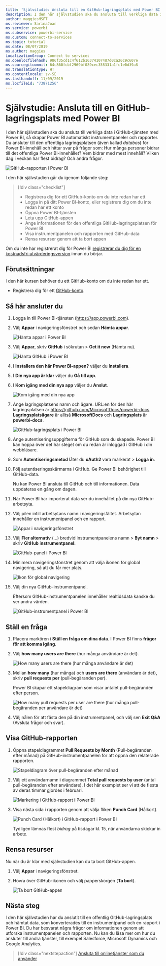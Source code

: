 ```yaml
---
title: 'Självstudie: Ansluta till en GitHub-lagringsplats med Power BI'
description: I den här självstudien ska du ansluta till verkliga data i GitHub-tjänsten med Power BI, så skapar Power BI automatiskt instrumentpaneler och rapporter.
author: maggiesMSFT
ms.reviewer: SarinaJoan
ms.service: powerbi
ms.subservice: powerbi-service
ms.custom: connect-to-services
ms.topic: tutorial
ms.date: 08/07/2019
ms.author: maggies
LocalizationGroup: Connect to services
ms.openlocfilehash: 986f35cd1c4f612b16374107487d0ca20c9c607e
ms.sourcegitcommit: 64c860fcbf2969bf089cec358331a1fc1e0d39a8
ms.translationtype: HT
ms.contentlocale: sv-SE
ms.lasthandoff: 11/09/2019
ms.locfileid: "73871256"
---
```

# <a name="tutorial-connect-to-a-github-repo-with-power-bi"></a>Självstudie: Ansluta till en GitHub-lagringsplats med Power BI
I den här självstudien ska du ansluta till verkliga data i GitHub-tjänsten med Power BI, så skapar Power BI automatiskt instrumentpaneler och rapporter. Du ansluter till den offentliga lagringsplatsen (även kallad *databas*) för Power BI-innehåll och hittar svar på frågor som: Hur många personer bidrar till det offentliga Power BI-innehållet? Vem bidrar med mest innehåll? Vilken dag i veckan har flest bidrag? Och andra frågor. 

![GitHub-rapporten i Power BI](media/service-tutorial-connect-to-github/power-bi-github-app-tutorial-punch-card.png)

I den här självstudien går du igenom följande steg:

> [!div class="checklist"]
> * Registrera dig för ett GitHub-konto om du inte redan har ett 
> * Logga in på ditt Power BI-konto, eller registrera dig om du inte redan har ett konto
> * Öppna Power BI-tjänsten
> * Leta upp GitHub-appen
> * Ange informationen för den offentliga GitHub-lagringsplatsen för Power BI
> * Visa instrumentpanelen och rapporten med GitHub-data
> * Rensa resurser genom att ta bort appen

Om du inte har registrerat dig för Power BI [registrerar du dig för en kostnadsfri utvärderingsversion](https://app.powerbi.com/signupredirect?pbi_source=web) innan du börjar.

## <a name="prerequisites"></a>Förutsättningar

I den här kursen behöver du ett GitHub-konto om du inte redan har ett. 

- Registrera dig för ett [GitHub-konto](https://docs.microsoft.com/contribute/get-started-setup-github).


## <a name="how-to-connect"></a>Så här ansluter du
1. Logga in till Power BI-tjänsten (https://app.powerbi.com). 
2. Välj **Appar** i navigeringsfönstret och sedan **Hämta appar**.
   
   ![Hämta appar i Power BI](media/service-tutorial-connect-to-github/power-bi-github-app-tutorial.png) 

3. Välj **Appar**, skriv **GitHub** i sökrutan > **Get it now** (Hämta nu).
   
   ![Hämta GitHub i Power BI](media/service-tutorial-connect-to-github/power-bi-github-app-tutorial-app-source.png) 

4. I **Installera den här Power BI-appen?** väljer du **Installera**.
5. I **Din nya app är klar** väljer du **Gå till app**.
6. I **Kom igång med din nya app** väljer du **Anslut**.

    ![Kom igång med din nya app](media/service-tutorial-connect-to-github/power-bi-new-app-connect-get-started.png)

7. Ange lagringsplatsens namn och ägare. URL:en för den här lagringsplatsen är https://github.com/MicrosoftDocs/powerbi-docs. **Lagringsplatsägare** är alltså **MicrosoftDocs** och **Lagringsplats** är **powerbi-docs**. 
   
    ![GitHub-lagringsplats i Power BI](media/service-tutorial-connect-to-github/power-bi-github-app-tutorial-connect.png)

5. Ange autentiseringsuppgifterna för GitHub som du skapade. Power BI kan hoppa över det här steget om du redan är inloggad i GitHub i din webbläsare. 

6. Som **Autentiseringsmetod** låter du **oAuth2** vara markerat \> **Logga in**.

7. Följ autentiseringsskärmarna i GitHub. Ge Power BI behörighet till GitHub-data.
   
   Nu kan Power BI ansluta till GitHub och till informationen.  Data uppdateras en gång om dagen.

8. När Power BI har importerat data ser du innehållet på din nya GitHub-arbetsyta. 
9. Välj pilen intill arbetsytans namn i navigeringsfältet. Arbetsytan innehåller en instrumentpanel och en rapport. 

    ![Appar i navigeringsfönstret](media/service-tutorial-connect-to-github/power-bi-github-app-tutorial-left-nav-expanded.png)

10. Välj **Fler alternativ** (...) bredvid instrumentpanelens namn > **Byt namn** > skriv **GitHub instrumentpanel**.
 
    ![GitHub-panel i Power BI](media/service-tutorial-connect-to-github/power-bi-github-app-tutorial-left-nav.png) 

8. Minimera navigeringsfönstret genom att välja ikonen för global navigering, så att du får mer plats.

    ![Ikon för global navigering](media/service-tutorial-connect-to-github/power-bi-global-navigation-icon.png)

10. Välj din nya GitHub-instrumentpanel.
    
    Eftersom GitHub-instrumentpanelen innehåller realtidsdata kanske du ser andra värden.

    ![GitHub-instrumentpanel i Power BI](media/service-tutorial-connect-to-github/power-bi-github-app-tutorial-new-dashboard.png)

    

## <a name="ask-a-question"></a>Ställ en fråga

1. Placera markören i **Ställ en fråga om dina data**. I Power BI finns **frågor för att komma igång**. 

1. Välj **how many users are there** (hur många användare är det).
 
    ![How many users are there (hur många användare är det)](media/service-tutorial-connect-to-github/power-bi-github-app-tutorial-qna-how-many-users.png)

13. Mellan **how many** (hur många) och **users are there** (användare är det), skriv **pull requests per** (pull-begäranden per). 

     Power BI skapar ett stapeldiagram som visar antalet pull-begäranden efter person.

    ![How many pull requests per user are there (hur många pull-begäranden per användare är det)](media/service-tutorial-connect-to-github/power-bi-github-app-tutorial-qna-how-many-prs.png)


13. Välj nålen för att fästa den på din instrumentpanel, och välj sen **Exit Q&A** (Avsluta frågor och svar).

## <a name="view-the-github-report"></a>Visa GitHub-rapporten 

1. Öppna stapeldiagrammet **Pull Requests by Month** (Pull-begäranden efter månad) på GitHub-instrumentpanelen för att öppna den relaterade rapporten.

    ![Stapeldiagram över pull-begäranden efter månad](media/service-tutorial-connect-to-github/power-bi-github-app-tutorial-column-chart.png)

2. Välj ett användarnamn i diagrammet **Total pull requests by user** (antal pull-begäranden efter användare). I det här exemplet ser vi att de flesta av deras timmar gjordes i februari.

    ![Markering i GitHub-rapport i Power BI](media/service-tutorial-connect-to-github/power-bi-github-app-tutorial-cross-filter-total-prs.png)

3. Visa nästa sida i rapporten genom att välja fliken **Punch Card** (Hålkort). 
 
    ![Punch Card (Hålkort) i GitHub-rapport i Power BI](media/service-tutorial-connect-to-github/power-bi-github-app-tutorial-tues-3pm.png)

    Tydligen lämnas flest *bidrag* på tisdagar kl. 15, när användarna skickar in arbete.

## <a name="clean-up-resources"></a>Rensa resurser

Nu när du är klar med självstudien kan du ta bort GitHub-appen. 

1. Välj **Appar** i navigeringsfönstret.
2. Hovra över GitHub-ikonen och välj papperskorgen (**Ta bort**).

    ![Ta bort GitHub-appen](media/service-tutorial-connect-to-github/power-bi-github-app-tutorial-delete.png)

## <a name="next-steps"></a>Nästa steg

I den här självstudien har du anslutit till en offentlig GitHub-lagringsplats och hämtat data, som konverterades till en instrumentpanel och en rapport i Power BI. Du har besvarat några frågor om informationen genom att utforska instrumentpanelen och rapporten. Nu kan du läsa mer om hur du ansluter till andra tjänster, till exempel Salesforce, Microsoft Dynamics och Google Analytics. 
 
> [!div class="nextstepaction"]
> [Ansluta till onlinetjänster som du använder](service-connect-to-services.md)


